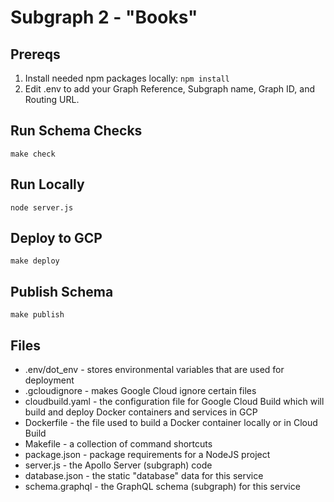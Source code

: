 # Subgraph 2 - "Books"

## Prereqs

 1. Install needed npm packages locally: `npm install`
 2. Edit .env to add your Graph Reference, Subgraph name, Graph ID, and Routing URL.

## Run Schema Checks

```
make check
```

## Run Locally

```
node server.js
```

## Deploy to GCP

```
make deploy
```

## Publish Schema

```
make publish
```

## Files

 * .env/dot_env - stores environmental variables that are used for deployment
 * .gcloudignore - makes Google Cloud ignore certain files
 * cloudbuild.yaml - the configuration file for Google Cloud Build which will build and deploy Docker containers and services in GCP
 * Dockerfile - the file used to build a Docker container locally or in Cloud Build
 * Makefile - a collection of command shortcuts
 * package.json - package requirements for a NodeJS project
 * server.js - the Apollo Server (subgraph) code
 * database.json - the static "database" data for this service
 * schema.graphql - the GraphQL schema (subgraph) for this service